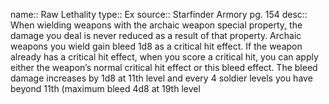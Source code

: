 name:: Raw Lethality 
type:: Ex
source:: Starfinder Armory pg. 154
desc:: When wielding weapons with the archaic weapon special property, the damage you deal is never reduced as a result of that property. Archaic weapons you wield gain bleed 1d8 as a critical hit effect. If the weapon already has a critical hit effect, when you score a critical hit, you can apply either the weapon’s normal critical hit effect or this bleed effect. The bleed damage increases by 1d8 at 11th level and every 4 soldier levels you have beyond 11th (maximum bleed 4d8 at 
19th level 

